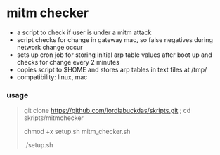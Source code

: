 # mitm checker

* a script to check if user is under a mitm attack
* script checks for change in gateway mac, so false negatives during network change occur
* sets up cron job for storing initial arp table values after boot up and checks for change every 2 minutes
* copies script to $HOME and stores arp tables in text files at /tmp/
* compatibility: linux, mac

### usage

> git clone https://github.com/lordlabuckdas/skripts.git ; cd skripts/mitmchecker
>
> chmod +x setup.sh mitm_checker.sh
>
> ./setup.sh